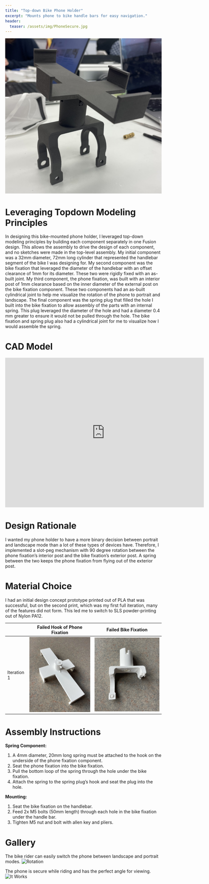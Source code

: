 ```yaml
---
title: "Top-down Bike Phone Holder"
excerpt: "Mounts phone to bike handle bars for easy navigation."
header:
  teaser: /assets/img/PhoneSecure.jpg
---
```

![Phone is secure](/assets/img/Standalone.jpg)   

# Leveraging Topdown Modeling Principles

In designing this bike-mounted phone holder, I leveraged top-down modeling principles by building each component separately in one Fusion design. This allows the assembly to drive the design of each component, and no sketches were made in the top-level assembly. My initial component was a 32mm diameter, 72mm long cylinder that represented the handlebar segment of the bike I was designing for. My second component was the bike fixation that leveraged the diameter of the handlebar with an offset clearance of 1mm for its diameter. These two were rigidly fixed with an as-built joint. My third component, the phone fixation, was built with an interior post of 1mm clearance based on the inner diameter of the external post on the bike fixation component. These two components had an as-built cylindrical joint to help me visualize the rotation of the phone to portrait and landscape. The final component was the spring plug that filled the hole I built into the bike fixation to allow assembly of the parts with an internal spring. This plug leveraged the diameter of the hole and had a diameter 0.4 mm greater to ensure it would not be pulled through the hole. The bike fixation and spring plug also had a cylindrical joint for me to visualize how I would assemble the spring.

# CAD Model
<iframe src="https://vanderbilt643.autodesk360.com/shares/public/SH286ddQT78850c0d8a4e96fd7743cbcb238?mode=embed" width="640" height="480" allowfullscreen="true" webkitallowfullscreen="true" mozallowfullscreen="true"  frameborder="0"></iframe>

# Design Rationale

I wanted my phone holder to have a more binary decision between portrait and landscape mode than a lot of these types of devices have. Therefore, I implemented a slot-peg mechanism with 90 degree rotation between the phone fixation’s interior post and the bike fixation’s exterior post. A spring between the two keeps the phone fixation from flying out of the exterior post.

# Material Choice

I had an initial design concept prototype printed out of PLA that was successful, but on the second print, which was my first full iteration, many of the features did not form. This led me to switch to SLS powder-printing out of Nylon PA12.

|                | Failed Hook of Phone Fixation     | Failed Bike Fixation        |
| ---------------|-----------------------------------|:-------------------------------:|
| Iteration 1    | ![Hook failed](/assets/img/PhoneFail.jpg) |![Mount failed](/assets/img/BikeFail.jpg)|


# Assembly Instructions

**Spring Component:**
1. A 4mm diameter, 20mm long spring must be attached to the hook on the underside of the phone fixation component.
2. Seat the phone fixation into the bike fixation.
3. Pull the bottom loop of the spring through the hole under the bike fixation.
4. Attach the spring to the spring plug’s hook and seat the plug into the hole.


**Mounting:**
1. Seat the bike fixation on the handlebar.
2. Feed 2x M5 bolts (50mm length) through each hole in the bike fixation under the handle bar.
2. Tighten M5 nut and bolt with allen key and pliers.

# Gallery

The bike rider can easily switch the phone between landscape and portrait modes.
![Rotation](/assets/img/Rotation.gif)

The phone is secure while riding and has the perfect angle for viewing.
![It Works](/assets/img/InMotion.gif)
